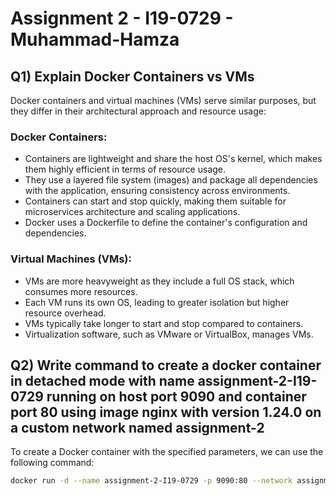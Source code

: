 # Assignment 2 - I19-0729 - Muhammad-Hamza

## Q1) Explain Docker Containers vs VMs

Docker containers and virtual machines (VMs) serve similar purposes, but they differ in their architectural approach and resource usage:

### Docker Containers:
- Containers are lightweight and share the host OS's kernel, which makes them highly efficient in terms of resource usage.
- They use a layered file system (images) and package all dependencies with the application, ensuring consistency across environments.
- Containers can start and stop quickly, making them suitable for microservices architecture and scaling applications.
- Docker uses a Dockerfile to define the container's configuration and dependencies.

### Virtual Machines (VMs):
- VMs are more heavyweight as they include a full OS stack, which consumes more resources.
- Each VM runs its own OS, leading to greater isolation but higher resource overhead.
- VMs typically take longer to start and stop compared to containers.
- Virtualization software, such as VMware or VirtualBox, manages VMs.


## Q2) Write command to create a docker container in detached mode with name assignment-2-I19-0729 running on host port 9090 and container port 80 using image nginx with version 1.24.0 on a custom network named assignment-2

To create a Docker container with the specified parameters, we can use the following command:

```bash
docker run -d --name assignment-2-I19-0729 -p 9090:80 --network assignment-2 nginx:1.24.0
